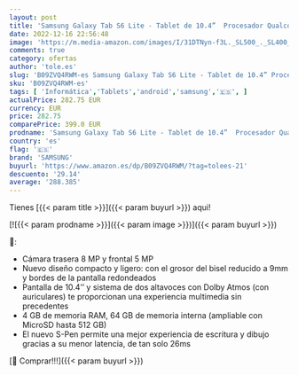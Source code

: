 ```yaml
---
layout: post
title: 'Samsung Galaxy Tab S6 Lite - Tablet de 10.4”  Procesador Qualcomm Snapdragon 720G  4 GB RAM  64GB Almacenamiento  Wifi  Android 12  Azul - Versión española'
date: 2022-12-16 22:56:48
image: 'https://m.media-amazon.com/images/I/31DTNyn-f3L._SL500_._SL400_.jpg'
comments: true
category: ofertas
author: 'tole.es'
slug: 'B09ZVQ4RWM-es Samsung Galaxy Tab S6 Lite - Tablet de 10.4” Procesador...'
sku: 'B09ZVQ4RWM-es'
tags: [ 'Informática','Tablets','android','samsung','🇪🇸', ]
actualPrice: 282.75 EUR
currency: EUR
price: 282.75
comparePrice: 399.0 EUR
prodname: 'Samsung Galaxy Tab S6 Lite - Tablet de 10.4”  Procesador Qualcomm Snapdragon 720G  4 GB RAM  64GB Almacenamiento  Wifi  Android 12  Azul - Versión española'
country: 'es'
flag: '🇪🇸'
brand: 'SAMSUNG'
buyurl: 'https://www.amazon.es/dp/B09ZVQ4RWM/?tag=tolees-21'
descuento: '29.14'
average: '288.385'
---
```


Tienes [{{< param title >}}]({{< param buyurl >}}) aqui!

[![{{< param prodname >}}]({{< param image >}})]({{< param buyurl >}})

🔎:

- Cámara trasera 8 MP y frontal 5 MP
- Nuevo diseño compacto y ligero: con el grosor del bisel reducido a 9mm y bordes de la pantalla redondeados
- Pantalla de 10.4’’ y sistema de dos altavoces con Dolby Atmos (con auriculares) te proporcionan una experiencia multimedia sin precedentes
- 4 GB de memoria RAM, 64 GB de memoria interna (ampliable con MicroSD hasta 512 GB)
- El nuevo S-Pen permite una mejor experiencia de escritura y dibujo gracias a su menor latencia, de tan solo 26ms

[🛒 Comprar!!!]({{< param buyurl >}})
